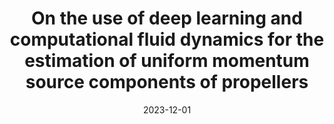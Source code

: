 ---
title: "On the use of deep learning and computational fluid dynamics for the estimation of uniform momentum source components of propellers"
collection: publications
permalink: /publication/2023-12-01-On-the-use-of-deep-learning-and-computational-fluid-dynamics-for-the-estimation-of-uniform-momentum-source-components-of-propellers
type: journal
date: 2023-12-01
venue: '<em>iScience</em>(26), pp. 108297'
paperurl: 'https://www.sciencedirect.com/science/article/pii/S258900422302374X'
citation: ' R. Martínez-Cuenca,  J. Luis-Gómez,  <strong>S. Iserte</strong>, and  S. Chiva, &quot;On the use of deep learning and computational fluid dynamics for the estimation of uniform momentum source components of propellers.&quot; <em>iScience</em>(26), pp. 108297, Dec. 2023. ISSN: 2589-0042.'
---